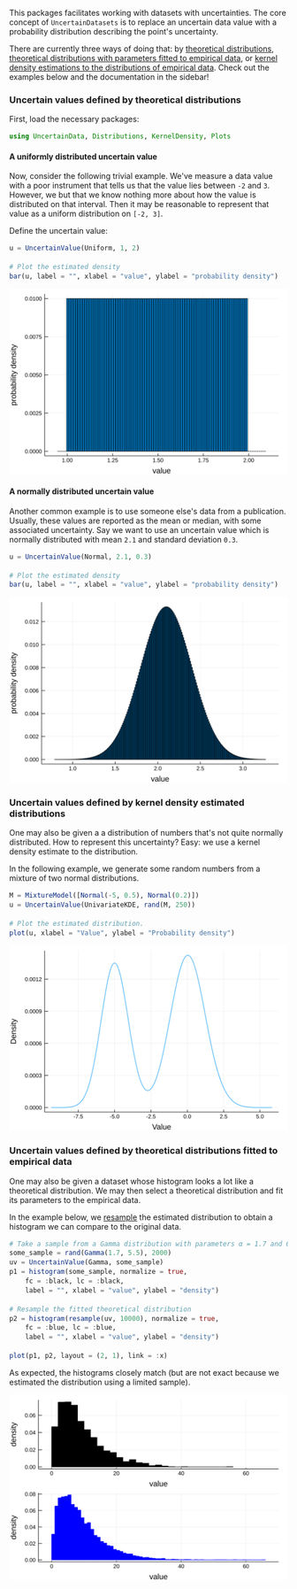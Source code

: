 This packages facilitates working with datasets with uncertainties. The core concept of `UncertainDatasets` is to replace an uncertain data value with a probability distribution describing the point's uncertainty.


There are currently three ways of doing that: by [theoretical distributions](uncertain_values/uncertainvalues_theoreticaldistributions.md),
[theoretical distributions with parameters fitted to empirical data](uncertain_values/uncertainvalues_fitted.md), or
[kernel density estimations to the distributions of empirical data](uncertain_values/uncertainvalued_kde.md). Check out the examples below
and the documentation in the sidebar!

### Uncertain values defined by theoretical distributions

First, load the necessary packages:

```julia
using UncertainData, Distributions, KernelDensity, Plots
```

#### A uniformly distributed uncertain value
Now, consider the following trivial example. We've measure a data value with a poor instrument that tells us that the value lies between `-2` and `3`. However, we but that we know nothing more about how the value is distributed on that interval. Then it may be reasonable to represent that value as a uniform distribution on `[-2, 3]`.

Define the uncertain value:

```julia
u = UncertainValue(Uniform, 1, 2)

# Plot the estimated density
bar(u, label = "", xlabel = "value", ylabel = "probability density")
```


![](uncertainvalue_theoretical_uniform.svg)


#### A normally distributed uncertain value

Another common example is to use someone else's data from a publication. Usually, these values are reported as the mean or median, with some associated uncertainty. Say we want to use an uncertain value which is normally distributed with mean `2.1` and standard deviation `0.3`.


```julia
u = UncertainValue(Normal, 2.1, 0.3)

# Plot the estimated density
bar(u, label = "", xlabel = "value", ylabel = "probability density")
```


![](uncertainvalue_theoretical_normal.svg)


### Uncertain values defined by kernel density estimated distributions

One may also be given a a distribution of numbers that's not quite normally distributed. How to represent this uncertainty? Easy: we use a kernel density estimate to the distribution.

In the following example, we generate some random numbers from a mixture of two normal distributions.


```julia
M = MixtureModel([Normal(-5, 0.5), Normal(0.2)])
u = UncertainValue(UnivariateKDE, rand(M, 250))

# Plot the estimated distribution.
plot(u, xlabel = "Value", ylabel = "Probability density")
```


![](uncertainvalue_kde_bimodal.svg)


### Uncertain values defined by theoretical distributions fitted to empirical data

One may also be given a dataset whose histogram looks a lot like a theoretical
distribution. We may then select a theoretical distribution and fit its
parameters to the empirical data.

In the example below, we [resample](../resampling/resampling_uncertain_values.md)
the estimated distribution to obtain a histogram we can compare to the original
data.

```julia
# Take a sample from a Gamma distribution with parameters α = 1.7 and θ = 5.5
some_sample = rand(Gamma(1.7, 5.5), 2000)
uv = UncertainValue(Gamma, some_sample)
p1 = histogram(some_sample, normalize = true,
    fc = :black, lc = :black,
    label = "", xlabel = "value", ylabel = "density")

# Resample the fitted theoretical distribution
p2 = histogram(resample(uv, 10000), normalize = true,
    fc = :blue, lc = :blue,
    label = "", xlabel = "value", ylabel = "density")

plot(p1, p2, layout = (2, 1), link = :x)
```

As expected, the histograms closely match (but are not exact because we estimated
the distribution using a limited sample).

![](uncertainvalue_theoretical_fitted_gamma.svg)
